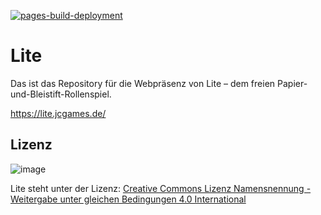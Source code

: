 [![pages-build-deployment](https://github.com/jcorporation/lite/actions/workflows/pages/pages-build-deployment/badge.svg)](https://github.com/jcorporation/lite/actions/workflows/pages/pages-build-deployment)

# Lite

Das ist das Repository für die Webpräsenz von Lite – dem freien Papier-und-Bleistift-Rollenspiel. 

https://lite.jcgames.de/

## Lizenz
![image](https://lite.jcgames.de/assets/images/ccbysa.svg)

Lite steht unter der Lizenz: [Creative Commons Lizenz Namensnennung - Weitergabe unter gleichen Bedingungen 4.0 International](http://creativecommons.org/licenses/by-sa/4.0/)
